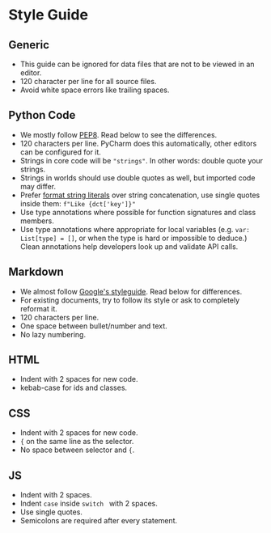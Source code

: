 # Style Guide

## Generic

* This guide can be ignored for data files that are not to be viewed in an editor.
* 120 character per line for all source files.
* Avoid white space errors like trailing spaces.


## Python Code

* We mostly follow [PEP8](https://peps.python.org/pep-0008/). Read below to see the differences.
* 120 characters per line. PyCharm does this automatically, other editors can be configured for it.
* Strings in core code will be `"strings"`. In other words: double quote your strings.
* Strings in worlds should use double quotes as well, but imported code may differ.
* Prefer [format string literals](https://peps.python.org/pep-0498/) over string concatenation,
  use single quotes inside them: `f"Like {dct['key']}"`
* Use type annotations where possible for function signatures and class members.
* Use type annotations where appropriate for local variables (e.g. `var: List[type] = []`, or when the
  type is hard or impossible to deduce.) Clean annotations help developers look up and validate API calls.


## Markdown

* We almost follow [Google's styleguide](https://google.github.io/styleguide/docguide/style.html).
  Read below for differences.
* For existing documents, try to follow its style or ask to completely reformat it.
* 120 characters per line.
* One space between bullet/number and text.
* No lazy numbering.


## HTML

* Indent with 2 spaces for new code.
* kebab-case for ids and classes.


## CSS

* Indent with 2 spaces for new code.
* `{` on the same line as the selector.
* No space between selector and `{`.


## JS

* Indent with 2 spaces.
* Indent `case` inside `switch ` with 2 spaces.
* Use single quotes.
* Semicolons are required after every statement.

